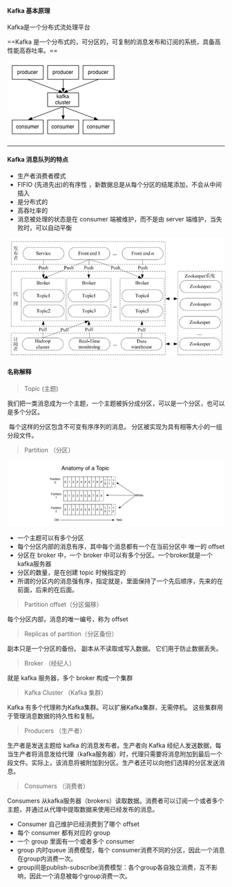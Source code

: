 #### Kafka 基本原理

Kafka是一个分布式流处理平台 

==Kafka 是一个分布式的，可分区的，可复制的消息发布和订阅的系统，具备高性能高吞吐率。==

![](../图片资料/producer_consumer.png)

---

#### Kafka 消息队列的特点

- 生产者消费者模式
- FIFIO (先进先出)的有序性 ，新数据总是从每个分区的结尾添加，不会从中间插入
- 是分布式的
- 高吞吐率的
- 消息被处理的状态是在 consumer 端被维护，而不是由 server 端维护，当失败时，可以自动平衡

![](../图片资料/20171029110522287.jpg)



#### 名称解释

> Topic (主题)

我们把一类消息成为一个主题，一个主题被拆分成分区，可以是一个分区，也可以是多个分区。

 每个这样的分区包含不可变有序序列的消息。 分区被实现为具有相等大小的一组分段文件。  

> Partition （分区）

![](../图片资料/20171029193058981.jpg)

- 一个主题可以有多个分区
- 每个分区内部的消息有序，其中每个消息都有一个在当前分区中 唯一的 offset
- 分区在 broker 中，一个 broker 中可以有多个分区。一个broker就是一个kafka服务器
- 分区的数量，是在创建 topic 时候指定的
- 所谓的分区内的消息强有序，指定就是，里面保持了一个先后顺序，先来的在前面，后来的在后面。

> Partition offset（分区偏移）  

每个分区内部，消息的唯一编号，称为 offset

> Replicas of partition（分区备份）

副本只是一个分区的备份。 副本从不读取或写入数据。 它们用于防止数据丢失。  

> Broker （经纪人）

就是 kafka 服务器，多个 broker 构成一个集群

> Kafka Cluster （Kafka 集群）

Kafka 有多个代理称为Kafka集群。可以扩展Kafka集群，无需停机。 这些集群用于管理消息数据的持久性和复制。 

> Producers （生产者）

生产者是发送主题给 kafka 的消息发布者。生产者向 Kafka 经纪人发送数据，每当生产者将消息发给代理（kafka服务器）时，代理只需要将消息附加到最后一个段文件。实际上，该消息将被附加到分区。生产者还可以向他们选择的分区发送消息。  

> Consumers （消费者）

Consumers 从kafka服务器（brokers）读取数据。消费者可以订阅一个或者多个主题，并通过从代理中提取数据来使用已经发布的消息。

- Consumer 自己维护已经消费到了哪个 offset
- 每个 consumer 都有对应的 group
- 一个 group 里面有一个或者多个 consumer
- group 内时queue 消费模型，每个 consumer消费不同的分区，因此一个消息在group内消费一次。
- group间是publish-subscribe消费模型：各个group各自独立消费，互不影响，因此一个消息被每个group消费一次。